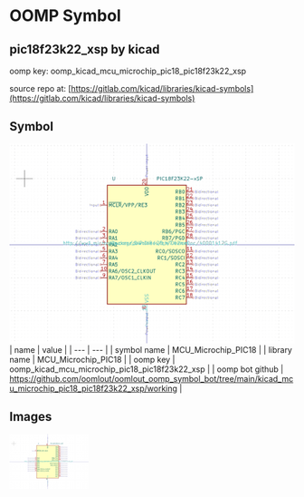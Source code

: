# OOMP Symbol  
## pic18f23k22_xsp  by kicad  
  
oomp key: oomp_kicad_mcu_microchip_pic18_pic18f23k22_xsp  
  
source repo at: [https://gitlab.com/kicad/libraries/kicad-symbols](https://gitlab.com/kicad/libraries/kicad-symbols)  
## Symbol  
  
[![working.png](working_600.png)](working.png)  
| name | value | 
| --- | --- | 
| symbol name | MCU_Microchip_PIC18 | 
| library name | MCU_Microchip_PIC18 | 
| oomp key | oomp_kicad_mcu_microchip_pic18_pic18f23k22_xsp | 
| oomp bot github | https://github.com/oomlout/oomlout_oomp_symbol_bot/tree/main/kicad_mcu_microchip_pic18_pic18f23k22_xsp/working | 
## Images  
  
[![working.png](working_140.png)](working.png)  
